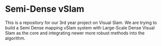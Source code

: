 # Semi-Dense vSlam
This is a repository for our 3rd year project on Visual Slam. We are trying to build a Semi Dense mapping vSlam system with Large-Scale Dense Visual Slam as the core and integrating newer more robust methods into the algorithm. 
